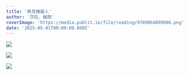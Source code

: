 ```yaml
---
title: '再見機器人'
author: '莎拉．維朗'
coverImage: 'https://media.publit.io/file/reading/9789864899906.png'
date: '2025-05-01T00:00:00.000Z'
---
```


<img src="
https://media.publit.io/file/reading/9789864899906-1.png" />

<img src="
https://media.publit.io/file/reading/9789864899906-2.png" />

<img src="
https://media.publit.io/file/reading/9789864899906-3.png" />
